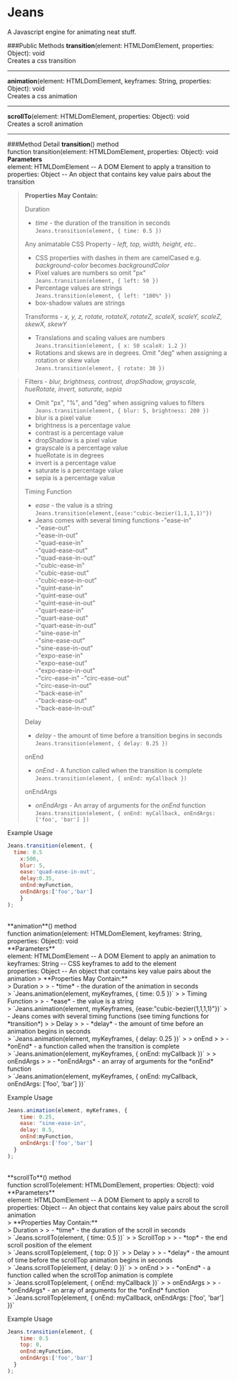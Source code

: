 Jeans
===================

A Javascript engine for animating neat stuff.

###Public Methods
**transition**(element: HTMLDomElement, properties: Object): void<br>
Creates a css transition
____
**animation**(element: HTMLDomElement, keyframes: String, properties: Object): void<br>
Creates a css animation
____
**scrollTo**(element: HTMLDomElement, properties: Object): void<br>
Creates a scroll animation
___

###Method Detail
**transition**() method<br>
function transition(element: HTMLDomElement, properties: Object): void<br>
**Parameters**<br>
element: HTMLDomElement -- A DOM Element to apply a transition to<br>
properties: Object -- An object that contains key value pairs about the transition<br>

> **Properties May Contain:**
>
> Duration
> 
> - *time* - the duration of the transition in seconds <br>
> `Jeans.transition(element, { time: 0.5 })`
> 
> Any animatable CSS Property - *left, top, width, height, etc..*
> 
> - CSS properties with dashes in them are camelCased e.g. *background-color* becomes *backgroundColor*
> - Pixel values are numbers so omit "px" <br>
> `Jeans.transition(element, { left: 50 })`
> - Percentage values are strings <br>
> `Jeans.transition(element, { left: "100%" })`
> - box-shadow values are strings
>
> Transforms - *x, y, z, rotate, rotateX, rotateZ, scaleX, scaleY, scaleZ, skewX, skewY*
> 
> - Translations and scaling values are numbers <br>
> `Jeans.transition(element, { x: 50 scaleX: 1.2 })`
> - Rotations and skews are in degrees. Omit "deg" when assigning a rotation or skew value  <br>
> `Jeans.transition(element, { rotate: 30 })`

> Filters - *blur, brightness, contrast, dropShadow, grayscale, hueRotate, invert, saturate, sepia*
> 
> - Omit "px", "%", and "deg" when assigning values to filters <br>
> `Jeans.transition(element, { blur: 5, brightness: 200 })`
> - blur is a pixel value
> - brightness is a percentage value
> - contrast is a percentage value
> - dropShadow is a pixel value
> - grayscale is a percentage value
> - hueRotate is in degrees
> - invert is a percentage value
> - saturate is a percentage value
> - sepia is a percentage value
> 
> Timing Function
> 
> - *ease* - the value is a string <br>
> `Jeans.transition(element,{ease:"cubic-bezier(1,1,1,1)"})`
> - Jeans comes with several timing functions
 >-"ease-in"  
 -"ease-out"  
 -"ease-in-out"  
-"quad-ease-in"  
-"quad-ease-out"  
-"quad-ease-in-out"  
-"cubic-ease-in"  
-"cubic-ease-out"  
-"cubic-ease-in-out"  
-"quint-ease-in"  
-"quint-ease-out"  
-"quint-ease-in-out"  
-"quart-ease-in"  
-"quart-ease-out"  
-"quart-ease-in-out"  
-"sine-ease-in"  
-"sine-ease-out"  
-"sine-ease-in-out"  
-"expo-ease-in"  
-"expo-ease-out"  
-"expo-ease-in-out"  
-"circ-ease-in"
-"circ-ease-out"  
-"circ-ease-in-out"  
-"back-ease-in"  
-"back-ease-out"  
-"back-ease-in-out" 
> 
> Delay
> 
> - *delay* - the amount of time before a transition begins in seconds <br>
> `Jeans.transition(element, { delay: 0.25 })`
> 
> onEnd
> 
> - *onEnd* - A function called when the transition is complete <br>
> `Jeans.transition(element, { onEnd: myCallback })`
> 
> onEndArgs
> 
> - *onEndArgs* - An array of arguments for the *onEnd* function <br>
> `Jeans.transition(element, { onEnd: myCallback, onEndArgs: ['foo', 'bar'] })`

Example Usage
```javascript
Jeans.transition(element, { 
  time: 0.5
	x:500, 
	blur: 5,
	ease:'quad-ease-in-out', 
	delay:0.35, 
	onEnd:myFunction, 
	onEndArgs:['foo','bar'] 
	}
); 
```

<br>
**animation**() method<br>
function animation(element: HTMLDomElement, keyframes: String, properties: Object): void<br>
**Parameters**<br>
element: HTMLDomElement -- A DOM Element to apply an animation to<br>
keyframes: String -- CSS keyframes to add to the element<br>
properties: Object -- An object that contains key value pairs about the animation
> **Properties May Contain:** <br>
> Duration
> 
> - *time* - the duration of the animation in seconds <br>
> `Jeans.animation(element, myKeyframes, { time: 0.5 })`
> 
> Timing Function
> 
> - *ease* - the value is a string <br>
> `Jeans.animation(element, myKeyframes, {ease:"cubic-bezier(1,1,1,1)"})`
> - Jeans comes with several timing functions (see timing functions for *transition*)
> 
> Delay
> 
> - *delay* - the amount of time before an animation begins in seconds <br>
> `Jeans.animation(element, myKeyframes, { delay: 0.25 })`
> 
> onEnd
> 
> - *onEnd* - a function called when the transition is complete <br>
> `Jeans.animation(element, myKeyframes, { onEnd: myCallback })`
> 
> onEndArgs
> 
> - *onEndArgs* - an array of arguments for the *onEnd* function <br>
> `Jeans.animation(element, myKeyframes, { onEnd: myCallback, onEndArgs: ['foo', 'bar'] })`

Example Usage
```javascript
Jeans.animation(element, myKeframes, { 
    time: 0.25, 
    ease: "sine-ease-in", 
    delay: 0.5,
    onEnd:myFunction, 
    onEndArgs:['foo','bar'] 
  }
); 
```

<br>
**scrollTo**() method<br>
function scrollTo(element: HTMLDomElement, properties: Object): void<br>
**Parameters**<br>
element: HTMLDomElement -- A DOM Element to apply a scroll to<br>
properties: Object -- An object that contains key value pairs about the scroll animation<br>
> **Properties May Contain:** <br>
> Duration
> 
> - *time* - the duration of the scroll in seconds <br>
> `Jeans.scrollTo(element, { time: 0.5 })`
> 
> ScrollTop
> 
> - *top* - the end scroll position of the element <br>
> `Jeans.scrollTop(element, { top: 0 })` 
>
> Delay
> 
> - *delay* - the amount of time before the scrollTop animation begins in seconds <br>
> `Jeans.scrollTop(element, { delay: 0 })`
> 
> onEnd
> 
> - *onEnd* - a function called when the scrollTop animation is complete <br>
> `Jeans.scrollTop(element, { onEnd: myCallback })`
> 
> onEndArgs
> 
> - *onEndArgs* - an array of arguments for the *onEnd* function <br>
> `Jeans.scrollTop(element, { onEnd: myCallback, onEndArgs: ['foo', 'bar'] })`

Example Usage
```javascript
Jeans.transition(element, { 
    time: 0.5
    top: 0,
    onEnd:myFunction, 
    onEndArgs:['foo','bar'] 
  }
); 
```
